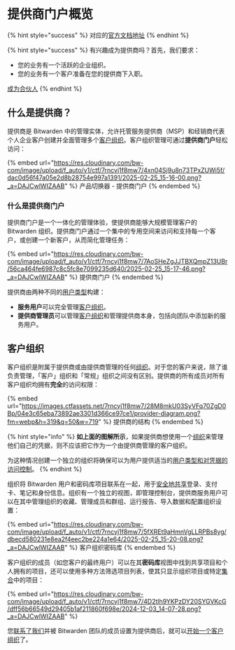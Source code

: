 # 提供商门户概览

{% hint style="success" %}
对应的[官方文档地址](https://bitwarden.com/help/article/providers/)
{% endhint %}

{% hint style="success" %}
有兴趣成为提供商吗？首先，我们要求：

* 您的业务有一个活跃的企业组织。&#x20;
* 您的业务有一个客户准备在您的提供商下入职。

[成为合伙人](https://bitwarden.com/partners/become-a-partner/)
{% endhint %}

## 什么是提供商？ <a href="#what-are-providers" id="what-are-providers"></a>

提供商是 Bitwarden 中的管理实体，允许托管服务提供商（MSP）和经销商代表个人企业客户创建并全面管理多个[客户组织](provider-portal-overview.md#client-organizations)。客户组织管理可通过**提供商门户**轻松访问：

{% embed url="https://res.cloudinary.com/bw-com/image/upload/f_auto/v1/ctf/7rncvj1f8mw7/4xn04Sj9u8n73TPxZUWi5f/dac0d56f47a05e2d8b28754e997a1391/2025-02-25_15-16-00.png?_a=DAJCwlWIZAAB" %}
产品切换器 - 提供商门户
{% endembed %}

### 什么是提供商门户 <a href="#what-is-the-provider-portal" id="what-is-the-provider-portal"></a>

提供商门户是一个一体化的管理体验，使提供商能够大规模管理客户的 Bitwarden 组织。提供商门户通过一个集中的专用空间来访问和支持每一个客户，或创建一个新客户，从而简化管理任务：

{% embed url="https://res.cloudinary.com/bw-com/image/upload/f_auto/v1/ctf/7rncvj1f8mw7/7AoSHeZgJJTBXQmpZ13UBr/56ca464fe6987c8c5fc8e7099235d640/2025-02-25_15-17-46.png?_a=DAJCwlWIZAAB" %}
提供商门户
{% endembed %}

提供商由两种不同的[用户类型](provider-users.md#provider-user-types)构建：

* **服务用户**可以完全管理[客户组织](provider-portal-overview.md#client-organizations)。
* **提供商管理员**可以管理[客户组织](provider-portal-overview.md#client-organizations)和管理提供商本身，包括向团队中添加新的服务用户。

## 客户组织 <a href="#client-organizations" id="client-organizations"></a>

客户组织是附属于提供商或由提供商管理的任何[组织](../organizations/organizations.md)。对于您的客户来说，除了谁负责管理，「客户」组织和「常规」组织之间没有区别。提供商的所有成员​​对所有客户组织均拥有**完全**的访问权限：

{% embed url="https://images.ctfassets.net/7rncvj1f8mw7/28M8mkU03SyVFq70ZgD0Bp/04e3c65eba73892ae3301d366ce97ce1/provider-diagram.png?fm=webp&h=319&q=50&w=719" %}
提供商的结构
{% endembed %}

{% hint style="info" %}
**如上面的图解所示**，如果提供商想使用一个[组织](../organizations/organizations.md)来管理他们自己的凭据，则不应该把它作为一个由提供商管理的客户组织。

为这种情况创建一个独立的组织将确保可以为用户提供适当的[用户类型和对凭据的访问控制](../admin-console/user-management/member-roles-and-permissions.md)。
{% endhint %}

组织将 Bitwarden 用户和密码库项目联系在一起，用于[安全地共享](../organizations/sharing.md)登录、支付卡、笔记和身份信息。组织有一个独立的视图，即管理控制台，提供商服务用户可以在其中管理组织的收藏、管理成员和群组、运行报告、导入数据和配置组织设置：

{% embed url="https://res.cloudinary.com/bw-com/image/upload/f_auto/v1/ctf/7rncvj1f8mw7/5fXREt9aHmnVgLLRPBs8yg/dbecd580231e8ea2f4eec2be224a1e64/2025-02-25_15-20-08.png?_a=DAJCwlWIZAAB" %}
客户组织密码库
{% endembed %}

客户组织的成员（如您客户的最终用户）可以在其**密码库**视图中找到共享项目和个人拥有的项目，还可以使用多种方法筛选项目列表，使其只显示组织项目或特定[集合](../organizations/collections.md)中的项目：

{% embed url="https://res.cloudinary.com/bw-com/image/upload/f_auto/v1/ctf/7rncvj1f8mw7/4D2tlh9YKPzDY20SYGVKcG/dff56b66549d29405b1af211860f698e/2024-12-03_14-07-28.png?_a=DAJCwlWIZAAB" %}

您[联系了我们](https://bitwarden.com/contact/)并被 Bitwarden 团队的成员设置为提供商后，就可以[开始一个客户组织](start-a-client-organization.md)了。
